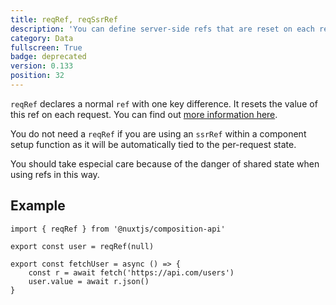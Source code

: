 ```yaml
---
title: reqRef, reqSsrRef
description: 'You can define server-side refs that are reset on each request.'
category: Data
fullscreen: True
badge: deprecated
version: 0.133
position: 32
---
```


`reqRef` declares a normal `ref` with one key difference. It resets the value of this ref on each request. You can find out [more information here](/getting-started/gotchas#shared-server-state).

<alert>You do not need a `reqRef` if you are using an `ssrRef` within a component setup function as it will be automatically tied to the per-request state.</alert>

<alert type="warning">You should take especial care because of the danger of shared state when using refs in this way.</alert>


## Example

```ts[~/state/sampleModule.js]
import { reqRef } from '@nuxtjs/composition-api'

export const user = reqRef(null)

export const fetchUser = async () => {
    const r = await fetch('https://api.com/users')
    user.value = await r.json()
}
```


